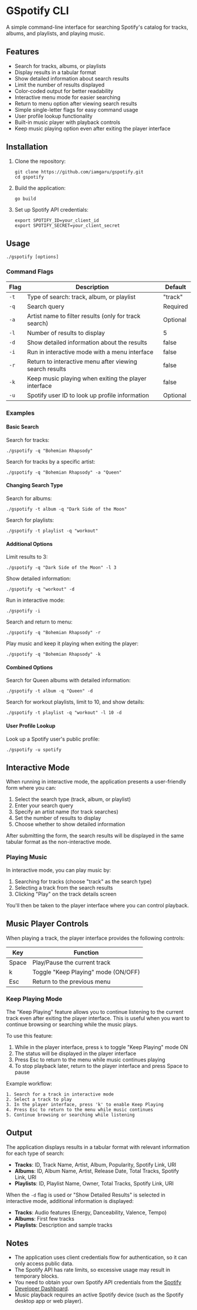 # GSpotify CLI

A simple command-line interface for searching Spotify's catalog for tracks, albums, and playlists, and playing music.

## Features

- Search for tracks, albums, or playlists
- Display results in a tabular format
- Show detailed information about search results
- Limit the number of results displayed
- Color-coded output for better readability
- Interactive menu mode for easier searching
- Return to menu option after viewing search results
- Simple single-letter flags for easy command usage
- User profile lookup functionality
- Built-in music player with playback controls
- Keep music playing option even after exiting the player interface

## Installation

1. Clone the repository:
   ```
   git clone https://github.com/iamgaru/gspotify.git
   cd gspotify
   ```

2. Build the application:
   ```
   go build
   ```

3. Set up Spotify API credentials:
   ```
   export SPOTIFY_ID=your_client_id
   export SPOTIFY_SECRET=your_client_secret
   ```

## Usage

```
./gspotify [options]
```

### Command Flags

| Flag | Description | Default |
|------|-------------|---------|
| `-t` | Type of search: track, album, or playlist | "track" |
| `-q` | Search query | Required |
| `-a` | Artist name to filter results (only for track search) | Optional |
| `-l` | Number of results to display | 5 |
| `-d` | Show detailed information about the results | false |
| `-i` | Run in interactive mode with a menu interface | false |
| `-r` | Return to interactive menu after viewing search results | false |
| `-k` | Keep music playing when exiting the player interface | false |
| `-u` | Spotify user ID to look up profile information | Optional |

### Examples

#### Basic Search

Search for tracks:
```
./gspotify -q "Bohemian Rhapsody"
```

Search for tracks by a specific artist:
```
./gspotify -q "Bohemian Rhapsody" -a "Queen"
```

#### Changing Search Type

Search for albums:
```
./gspotify -t album -q "Dark Side of the Moon"
```

Search for playlists:
```
./gspotify -t playlist -q "workout"
```

#### Additional Options

Limit results to 3:
```
./gspotify -q "Dark Side of the Moon" -l 3
```

Show detailed information:
```
./gspotify -q "workout" -d
```

Run in interactive mode:
```
./gspotify -i
```

Search and return to menu:
```
./gspotify -q "Bohemian Rhapsody" -r
```

Play music and keep it playing when exiting the player:
```
./gspotify -q "Bohemian Rhapsody" -k
```

#### Combined Options

Search for Queen albums with detailed information:
```
./gspotify -t album -q "Queen" -d
```

Search for workout playlists, limit to 10, and show details:
```
./gspotify -t playlist -q "workout" -l 10 -d
```

#### User Profile Lookup

Look up a Spotify user's public profile:
```
./gspotify -u spotify
```

## Interactive Mode

When running in interactive mode, the application presents a user-friendly form where you can:

1. Select the search type (track, album, or playlist)
2. Enter your search query
3. Specify an artist name (for track searches)
4. Set the number of results to display
5. Choose whether to show detailed information

After submitting the form, the search results will be displayed in the same tabular format as the non-interactive mode.

### Playing Music

In interactive mode, you can play music by:

1. Searching for tracks (choose "track" as the search type)
2. Selecting a track from the search results
3. Clicking "Play" on the track details screen

You'll then be taken to the player interface where you can control playback.

## Music Player Controls

When playing a track, the player interface provides the following controls:

| Key | Function |
|-----|----------|
| Space | Play/Pause the current track |
| k | Toggle "Keep Playing" mode (ON/OFF) |
| Esc | Return to the previous menu |

### Keep Playing Mode

The "Keep Playing" feature allows you to continue listening to the current track even after exiting the player interface. This is useful when you want to continue browsing or searching while the music plays.

To use this feature:
1. While in the player interface, press `k` to toggle "Keep Playing" mode ON
2. The status will be displayed in the player interface
3. Press Esc to return to the menu while music continues playing
4. To stop playback later, return to the player interface and press Space to pause

Example workflow:
```
1. Search for a track in interactive mode
2. Select a track to play
3. In the player interface, press 'k' to enable Keep Playing
4. Press Esc to return to the menu while music continues
5. Continue browsing or searching while listening
```

## Output

The application displays results in a tabular format with relevant information for each type of search:

- **Tracks**: ID, Track Name, Artist, Album, Popularity, Spotify Link, URI
- **Albums**: ID, Album Name, Artist, Release Date, Total Tracks, Spotify Link, URI
- **Playlists**: ID, Playlist Name, Owner, Total Tracks, Spotify Link, URI

When the `-d` flag is used or "Show Detailed Results" is selected in interactive mode, additional information is displayed:

- **Tracks**: Audio features (Energy, Danceability, Valence, Tempo)
- **Albums**: First few tracks
- **Playlists**: Description and sample tracks

## Notes

- The application uses client credentials flow for authentication, so it can only access public data.
- The Spotify API has rate limits, so excessive usage may result in temporary blocks.
- You need to obtain your own Spotify API credentials from the [Spotify Developer Dashboard](https://developer.spotify.com/dashboard/).
- Music playback requires an active Spotify device (such as the Spotify desktop app or web player). 